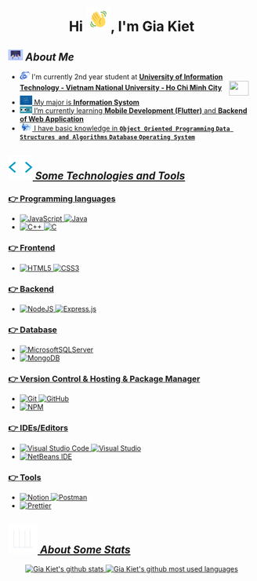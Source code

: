 
<h1 align="center">Hi <img src="./asset/Hello.gif" width="50"></img>, I'm Gia Kiet</h1>

## <img src="./asset/developers-gif-showcase.gif" width="30"> **_About Me_**

-    <img src="./asset/Logo_UIT_updated.jpg" width="20"> I'm currently 2nd year student at **[University of Information Technology - Vietnam National University - Ho Chi Minh City](https://www.uit.edu.vn/)**   <a href="https://www.uit.edu.vn/" target="blank"><img align="center" src="https://tuoitre.uit.edu.vn/wp-content/uploads/2015/07/logo-uit.png" height="30" width="40" />
-    <img src="./asset/Ekwj.gif" width="25"> My major is **[Information Systom](https://httt.uit.edu.vn/)**   <a href="https://httt.uit.edu.vn/" target="blank">
-    <img src="./asset/GrossSphericalFulmar-max-1mb.gif" width="25"> I’m currently learning **Mobile Development (Flutter)** and **Backend of Web Application**
-    <img src="./asset/68747470733a2f2f6d69726f2e6d656469756d2e636f6d2f6d61782f323830302f312a4255376630324c655165454c7a747178613865436d772e676966.gif" width="25"> I have basic knowledge in **`Object Oriented Programming` `Data Structures and Algorithms` `Database` `Operating System`**

## <img src="./asset/Tools.gif" width="50"> **_Some Technologies and Tools_**

### 👉 Programming languages
-  ![JavaScript](https://img.shields.io/badge/javascript-F7DF1E.svg?style=for-the-badge&logo=javascript&logoColor=black) ![Java](https://img.shields.io/badge/java-%23ED8B00.svg?style=for-the-badge&logo=java&logoColor=white)
-    ![C++](https://img.shields.io/badge/c++-%2300599C.svg?style=for-the-badge&logo=c%2B%2B&logoColor=white) ![C](https://img.shields.io/badge/c-%2300599C.svg?style=for-the-badge&logo=c&logoColor=white)
### 👉 Frontend

-    ![HTML5](https://img.shields.io/badge/HTML5-E34F26.svg?style=for-the-badge&logo=HTML5&logoColor=white) ![CSS3](https://img.shields.io/badge/CSS3-1572B6.svg?style=for-the-badge&logo=CSS3&logoColor=white) 
### 👉 Backend

-    ![NodeJS](https://img.shields.io/badge/Node.js-339933.svg?style=for-the-badge&logo=nodedotjs&logoColor=white) ![Express.js](https://img.shields.io/badge/express.js-%23404d59.svg?style=for-the-badge&logo=express&logoColor=%2361DAFB)

### 👉 Database

-    ![MicrosoftSQLServer](https://img.shields.io/badge/Microsoft%20SQL%20Server-CC2927.svg?style=for-the-badge&logo=Microsoft-SQL-Server&logoColor=white) 
-    ![MongoDB](https://img.shields.io/badge/MongoDB-47A248.svg?style=for-the-badge&logo=MongoDB&logoColor=white)

### 👉 Version Control & Hosting & Package Manager

-    ![Git](https://img.shields.io/badge/Git-F05032.svg?style=for-the-badge&logo=Git&logoColor=white) ![GitHub](https://img.shields.io/badge/GitHub-181717.svg?style=for-the-badge&logo=GitHub&logoColor=white) 
-    ![NPM](https://img.shields.io/badge/npm-CB3837?style=for-the-badge&logo=npm&logoColor=white)

### 👉 IDEs/Editors

-    ![Visual Studio Code](https://img.shields.io/badge/Visual%20Studio%20Code-007ACC.svg?style=for-the-badge&logo=Visual-Studio-Code&logoColor=white) ![Visual Studio](https://img.shields.io/badge/Visual%20Studio-5C2D91.svg?style=for-the-badge&logo=Visual-Studio&logoColor=white)
-    ![NetBeans IDE](https://img.shields.io/badge/NetBeansIDE-1B6AC6.svg?style=for-the-badge&logo=apache-netbeans-ide&logoColor=white)

### 👉 Tools

-    ![Notion](https://img.shields.io/badge/Notion-%23000000.svg?style=for-the-badge&logo=notion&logoColor=white) ![Postman](https://img.shields.io/badge/Postman-FF6C37?style=for-the-badge&logo=postman&logoColor=white)
-    ![Prettier](https://img.shields.io/badge/prettier-1A2C34?style=for-the-badge&logo=prettier&logoColor=F7BA3E) 
## <img src="./asset/Stats.gif" width="60"> **_About Some Stats_**

<div align="center">
<img align="top" width="48%" src="https://github-readme-stats.vercel.app/api?username=KietGia22&show_icons=true&theme=highcontrast" alt="Gia Kiet's github stats" title="My statistics"/>
<img align="top" width="40%" src="https://github-readme-stats-sigma-five.vercel.app/api/top-langs/?username=KietGia22&layout=compact&langs_count=10&theme=algolia" alt="Gia Kiet's github most used languages" title="My most used languages"/>

